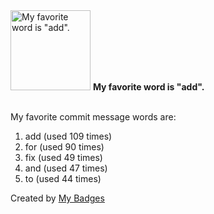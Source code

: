 <img src="https://my-badges.github.io/my-badges/favorite-word.png" alt="My favorite word is &quot;add&quot;." title="My favorite word is &quot;add&quot;." width="128">
<strong>My favorite word is &quot;add&quot;.</strong>
<br><br>

My favorite commit message words are:

1. add (used 109 times)
2. for (used 90 times)
3. fix (used 49 times)
4. and (used 47 times)
5. to (used 44 times)


Created by <a href="https://github.com/my-badges/my-badges">My Badges</a>